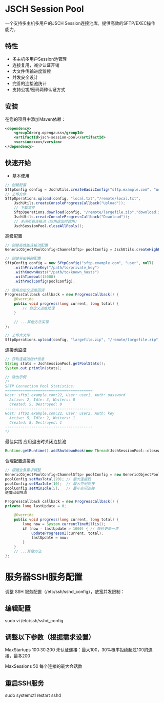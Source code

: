 # JSCH Session Pool

一个支持多主机多用户的JSCH Session连接池库，提供高效的SFTP/EXEC操作能力。

## 特性

- 多主机多用户Session池管理
- 连接复用，减少认证开销
- 大文件传输进度监控
- 并发安全设计
- 完善的连接池统计
- 支持公钥/密码两种认证方式

## 安装

在您的项目中添加Maven依赖：

```xml
<dependency>
    <groupId>org.opengauss</groupId>
    <artifactId>jsch-session-pool</artifactId>
    <version>xxx</version>
</dependency>
```

## 快速开始
- 基本使用
```java
// 创建配置
SftpConfig config = JschUtils.createBasicConfig("sftp.example.com", "user", "pass");
// 上传文件
SftpOperations.upload(config, "local.txt","/remote/local.txt",
    JschUtils.createConsoleProgressCallback("Upload"));
    // 下载文件
    SftpOperations.download(config, "/remote/largefile.zip","download.zip",
    JschUtils.createConsoleProgressCallback("Download"));
    // 关闭所有连接池（应用退出时调用）
    JschSessionPool.closeAllPools();
```

高级配置
```java
// 创建高性能连接池配置
GenericObjectPoolConfig<ChannelSftp> poolConfig = JschUtils.createHighPerfPoolConfig();

// 创建带密钥的配置
SftpConfig config = new SftpConfig("sftp.example.com", "user", null)
    .withPrivateKey("/path/to/private_key")
    .withKnownHosts("/path/to/known_hosts")
    .withTimeout(15000)
    .withPoolConfig(poolConfig);

// 使用自定义进度回调
ProgressCallback callback = new ProgressCallback() {
    @Override
    public void progress(long current, long total) {
        // 自定义进度处理
    }
    
    // ...其他方法实现
};

// 上传大文件
SftpOperations.upload(config, "largefile.zip", "/remote/largefile.zip", callback);
```

连接池监控
```java
// 获取连接池统计信息
String stats = JschSessionPool.getPoolStats();
System.out.println(stats);

// 输出示例
/*
SFTP Connection Pool Statistics:
========================================
Host: sftp1.example.com:22, User: user1, Auth: password
  Active: 2, Idle: 3, Waiters: 0
  Created: 5, Destroyed: 0
----------------------------------------
Host: sftp2.example.com:22, User: user2, Auth: key
  Active: 5, Idle: 2, Waiters: 1
  Created: 8, Destroyed: 1
----------------------------------------
*/
```

最佳实践
应用退出时关闭连接池

```java
Runtime.getRuntime().addShutdownHook(new Thread(JschSessionPool::closeAllPools));
```

合理配置连接池

```java
// 根据业务需求调整
GenericObjectPoolConfig<ChannelSftp> poolConfig = new GenericObjectPoolConfig<>();
poolConfig.setMaxTotal(20); // 最大连接数
poolConfig.setMaxIdle(10);  // 最大空闲连接
poolConfig.setMinIdle(5);   // 最小空闲连接
进度回调节流
```

```java
ProgressCallback callback = new ProgressCallback() {
private long lastUpdate = 0;

    @Override
    public void progress(long current, long total) {
        long now = System.currentTimeMillis();
        if (now - lastUpdate > 1000) { // 每秒更新一次
            updateProgressUI(current, total);
            lastUpdate = now;
        }
    }
    // ...其他方法
};
```

# 服务器SSH服务配置
调整 SSH 服务配置（/etc/ssh/sshd_config），放宽并发限制：

## 编辑配置
sudo vi /etc/ssh/sshd_config

## 调整以下参数（根据需求设置）
  MaxStartups 100:30:200   未认证连接：最大100，30%概率拒绝超过100的连接，最多200

  MaxSessions 50           每个连接的最大会话数

## 重启SSH服务
sudo systemctl restart sshd
